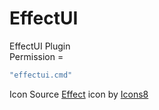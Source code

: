 # EffectUI
EffectUI Plugin
<br>Permission = 
```yaml 
"effectui.cmd"
```
Icon Source
<a target="_blank" href="https://icons8.com/icon/QnQZHO9jRUeQ/effect">Effect</a> icon by <a target="_blank" href="https://icons8.com">Icons8</a>
